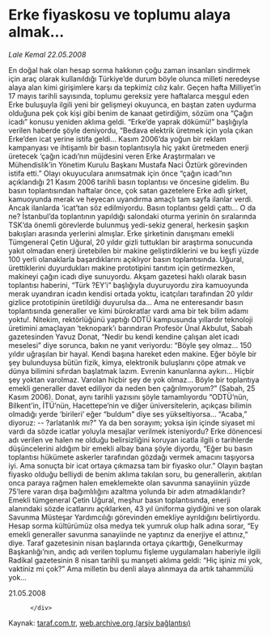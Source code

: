 # Erke fiyaskosu ve toplumu alaya almak...

*Lale Kemal 22.05.2008*

<div class="yazi">En doğal hak olan hesap sorma hakkının çoğu zaman insanları sindirmek için araç olarak kullanıldığı Türkiye’de durum böyle olunca milleti neredeyse alaya alan kimi girişimlere karşı da tepkimiz cılız kalır. 
Geçen hafta Milliyet’in 17 mayıs tarihli sayısında, toplumu gereksiz yere haftalarca meşgul eden Erke buluşuyla ilgili yeni bir gelişmeyi okuyunca, en baştan zaten uydurma olduğuna pek çok kişi gibi benim de kanaat getirdiğim, sözüm ona “Çağın icadı” konusu yeniden aklıma geldi. 
“Erke’de yaprak dökümü!” başlığıyla verilen haberde şöyle deniyordu, “Bedava elektrik üretmek için yola çıkan Erke’den icat yerine istifa geldi... Kasım 2006’da yoğun bir reklam kampanyası ve ihtişamlı bir basın toplantısıyla hiç yakıt üretmeden enerji üretecek ‘çağın icadı’nın müjdesini veren Erke Araştırmaları ve Mühendislik’in Yönetim Kurulu Başkanı Mustafa Naci Öztürk görevinden istifa etti.”
Olayı okuyuculara anımsatmak için önce “çağın icadı”nın açıklandığı 21 Kasım 2006 tarihli basın toplantısı ve öncesine gidelim. Bu basın toplantısından haftalar önce, çok satan gazetelere Erke adlı şirket, kamuoyunda merak ve heyecan uyandırma amaçlı tam sayfa ilanlar verdi. Ancak ilanlarda ‘icat’tan söz edilmiyordu.
Basın toplantısı geldi çattı... O da ne? İstanbul’da toplantının yapıldığı salondaki oturma yerinin ön sıralarında TSK’da önemli görevlerde bulunmuş yedi-sekiz general, herkesin şaşkın bakışları arasında yerlerini almışlar. 
Erke şirketinin danışmanı emekli Tümgeneral Çetin Uğural, 20 yıldır gizli tuttukları bir araştırma sonucunda yakıt olmadan enerji üretebilen bir makine geliştirdiklerini ve bu keşfi yüzde 100 yerli olanaklarla başardıklarını açıklıyor basın toplantısında. 
Uğural, ürettiklerini duyurdukları makine prototipini tanıtım için getirmezken, makineyi çağın icadı diye sunuyordu.
Akşam gazetesi haklı olarak basın toplantısı haberini, “Türk ?EY’i” başlığıyla duyuruyordu zira kamuoyunda merak uyandıran icadın kendisi ortada yoktu, icatçıları tarafından 20 yıldır gizlice prototipinin üretildiği duyurulsa da... 
Ama ne enteresandır basın toplantısında generaller ve kimi bürokratlar vardı ama bir tek bilim adamı yoktu!. 
Nitekim, rektörlüğünü yaptığı ODTÜ kampusunda yıllardır teknoloji üretimini amaçlayan ‘teknopark’ı barındıran Profesör Ünal Akbulut, Sabah gazetesinden Yavuz Donat, “Nedir bu kendi kendine çalışan alet icadı meselesi” diye sorunca, bakın ne yanıt veriyordu:
“Böyle şey olmaz... 150 yıldır uğraşılan bir hayal. Kendi başına hareket eden makine. Eğer böyle bir şey bulunduysa bütün fizik, kimya, elektronik buluşlarını çöpe atmak ve dünya bilimini sıfırdan başlatmak lazım. Evrenin kanunlarına aykırı... Hiçbir şey yoktan varolmaz. Varolan hiçbir şey de yok olmaz... Böyle bir toplantıya emekli generaller davet ediliyor da neden ben çağrılmıyorum?” (Sabah, 25 Kasım 2006).
Donat, aynı tarihli yazısını şöyle tamamlıyordu
“ODTÜ’nün, Bilkent’in, İTÜ’nün, Hacettepe’nin ve diğer üniversitelerin, açıkçası bilimin olmadığı yerde ‘birileri’ eğer “buldum” diye ses yükseltiyorsa...
“Acaba,” diyoruz:
-- ?arlatanlık mı?”
Ya da ben sorayım; yoksa işin içinde siyaset mi vardı da sözde icatlar yoluyla mesajlar verilmek isteniyordu?
Erke dönencesi adı verilen ve halen ne olduğu belirsizliğini koruyan icatla ilgili o tarihlerde düşüncelerini aldığım bir emekli albay bana şöyle diyordu, “Eğer bu basın toplantısı hükümete askerler tarafından gözdağı vermek amacını taşıyorsa iyi. Ama sonuçta bir icat ortaya çıkmazsa tam bir fiyasko olur.” 
Olayın baştan fiyasko olduğu belliydi de benim aklıma takılan soru, bu generallerin, akıtılan onca paraya rağmen halen emeklemekte olan savunma sanayiinin yüzde 75’lere varan dışa bağımlılığını azaltma yolunda bir adım atmadıklarıdır?
Emekli tümgeneral Çetin Uğural, meşhur basın toplantısında, enerji alanındaki sözde icatlarını açıklarken, 43 yıl üniforma giydiğini ve son olarak Savunma Müsteşar Yardımcılığı görevinden emekliye ayrıldığını belirtiyordu. 
Hesap sorma kültürümüz olsa medya tek yumruk olup halk adına sorar, “Ey emekli generaller savunma sanayiinde ne yaptınız da enerjiye el attınız,” diye. 
Taraf gazetesinin nisan başlarında ortaya çıkarttığı, Genelkurmay Başkanlığı’nın, andıç adı verilen toplumu fişleme uygulamaları haberiyle ilgili Radikal gazetesinin 8 nisan tarihli şu manşeti aklıma geldi:
“Hiç işiniz mi yok, vaktiniz mi çok?”
Ama milletin bu denli alaya alınmaya da artık tahammülü yok...

21.05.2008
                                    
          
          
          
          </div>

Kaynak: [taraf.com.tr](http://www.taraf.com.tr/lale-kemal/makale-erke-fiyaskosu-ve-toplumu-alaya-almak.htm), [web.archive.org (arşiv bağlantısı)](http://web.archive.org/web/20130816044054/http://www.taraf.com.tr/lale-kemal/makale-erke-fiyaskosu-ve-toplumu-alaya-almak.htm)
